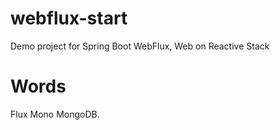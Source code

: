 # webflux-start

Demo project for Spring Boot WebFlux, Web on Reactive Stack

# Words

Flux Mono MongoDB.

